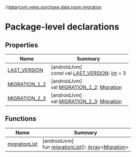 //[data](../../index.md)/[com.veles.purchase.data.room.migration](index.md)

# Package-level declarations

## Properties

| Name | Summary |
|---|---|
| [LAST_VERSION](-l-a-s-t_-v-e-r-s-i-o-n.md) | [androidJvm]<br>const val [LAST_VERSION](-l-a-s-t_-v-e-r-s-i-o-n.md): [Int](https://kotlinlang.org/api/latest/jvm/stdlib/kotlin/-int/index.html) = 3 |
| [MIGRATION_1_2](-m-i-g-r-a-t-i-o-n_1_2.md) | [androidJvm]<br>val [MIGRATION_1_2](-m-i-g-r-a-t-i-o-n_1_2.md): [Migration](https://developer.android.com/reference/kotlin/androidx/room/migration/Migration.html) |
| [MIGRATION_2_3](-m-i-g-r-a-t-i-o-n_2_3.md) | [androidJvm]<br>val [MIGRATION_2_3](-m-i-g-r-a-t-i-o-n_2_3.md): [Migration](https://developer.android.com/reference/kotlin/androidx/room/migration/Migration.html) |

## Functions

| Name | Summary |
|---|---|
| [migrationList](migration-list.md) | [androidJvm]<br>fun [migrationList](migration-list.md)(): [Array](https://kotlinlang.org/api/latest/jvm/stdlib/kotlin/-array/index.html)&lt;[Migration](https://developer.android.com/reference/kotlin/androidx/room/migration/Migration.html)&gt; |

